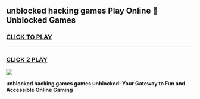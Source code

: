 
## unblocked hacking games Play Online 👋 Unblocked Games
<h3>
<a href="https://premium.freeplayer.one?title=unblocked_hacking_games&ref=19F">CLICK TO PLAY</a></h3>
<hr>

<h3>
<a href="https://premium.freeplayer.one?title=unblocked_hacking_games&ref=19F">CLICK 2 PLAY</a>
  
</h3>

<a href="https://premium.freeplayer.one?title=unblocked_hacking_games&ref=19F"><img src="https://clearcache.store/games.png"></a>


**unblocked hacking games games unblocked: Your Gateway to Fun and Accessible Online Gaming**
